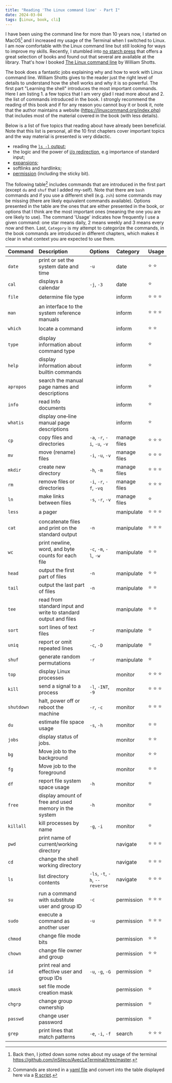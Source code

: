 ```yaml
---
title: "Reading 'The Linux command line' - Part I"
date: 2024-03-04
tags: [Linux, book, cli]
---
```


I have been using the command line for more than 10 years now, I started on MacOS[^termac] and I increased my usage of the Terminal when I switched to Linux. 
I am now comfortable with the Linux command line but still looking for ways to improve my skills. 
Recently, I stumbled into [no starch press](https://nostarch.com/) that offers a great selection of books and found out that several are available at the library. 
That's how I booked [The Linux command line](https://nostarch.com/tlcl2) by William Shotts. 

The book does a fantastic jobs explaining why and how to work with Linux command line. 
William Shotts gives to the reader just the right level of details to understand how the shell works and why it is so powerful. 
The first part "Learning the shell" introduces the most important commands. 
Here I am listing 1. a few topics that I am very glad I read more about and 2. the list of commands introduced in the book. 
I strongly recommend the reading of this book and if for any reason you cannot buy it or book it, note that the author maintains a website 
(https://linuxcommand.org/index.php) that includes most of the material covered in the book (with less details). 

Below is a list of five topics that reading about have already been beneficial.
Note that this list is personal, all the 10 first chapters cover important topics and the way material is presented is very didactic. 

- reading the [`ls -l` output](https://linuxcommand.org/lc3_lts0030.php);
- the logic and the power of [i/o redirection](https://linuxcommand.org/lc3_lts0070.php), e.g importance of standard input;
- [expansions](https://linuxcommand.org/lc3_lts0080.php);
- softlinks and hardlinks;
- [permission](https://linuxcommand.org/lc3_lts0090.php) (including the sticky bit).

The following table[^bd] includes commands that are introduced in the first part (except `du` and `shuf` that I added my-self). 
Note that there are `bash` commands and if you use a different shell (e.g. `zsh`) some commands may be missing (there are likely equivalent commands available). 
Options presented in the table are the ones that are either presented in the book, or options that I think are the most important ones (meaning the one you are ore likely to use). 
The command 'Usage' indicates how frequently I use a given command: one star means daily, 2 means weekly and 3 means every now and then.
Last, `Category` is my attempt to categorize the commands, in the book commands are introduced in different chapters, which makes it clear in what context you are expected to use them.



[^termac]: Back then, I jotted down some notes about my usage of the terminal https://github.com/inSileco/AvecLeTerminal/tree/master.

[^bd]: Commands are stored in a [yaml file](./assets/commands.yaml) and convert into the table displayed here via a [R script](./assets/make_table.R).



|Command    |Description                                                     |Options                        |Category     |Usage                |
|:----------|:---------------------------------------------------------------|:------------------------------|:------------|:--------------------|
|`date`     |print or set the system date and time                           |`-u`                           |date         |:star: :star:        |
|`cal`      |displays a calendar                                             |`-j`, `-3`                     |date         |:star:               |
|`file`     |determine file type                                             |                               |inform       |:star: :star: :star: |
|`man`      |an interface to the system reference manuals                    |                               |inform       |:star: :star: :star: |
|`which`    |locate a command                                                |                               |inform       |:star: :star:        |
|`type`     |display information about command type                          |                               |inform       |:star:               |
|`help`     |display information about builtin commands                      |                               |inform       |:star:               |
|`apropos`  |search the manual page names and descriptions                   |                               |inform       |:star:               |
|`info`     |read Info documents                                             |                               |inform       |:star:               |
|`whatis`   |display one‐line manual page descriptions                       |                               |inform       |:star:               |
|`cp`       |copy files and directories                                      |`-a`, `-r`, `-i`, `-u`, `-v`   |manage files |:star: :star: :star: |
|`mv`       |move (rename) files                                             |`-i`, `-u`, `-v`               |manage files |:star: :star: :star: |
|`mkdir`    |create new directory                                            |`-h`, `-m`                     |manage files |:star: :star: :star: |
|`rm`       |remove files or directories                                     |`-i`, `-r`, `-f`, `-vq`        |manage files |:star: :star: :star: |
|`ln`       |make links between files                                        |`-s`, `-r`, `-v`               |manage files |:star:               |
|`less`     |a pager                                                         |                               |manipulate   |:star: :star: :star: |
|`cat`      |concatenate files and print on the standard output              |`-n`                           |manipulate   |:star: :star: :star: |
|`wc`       |print newline, word, and byte counts for each file              |`-c`, `-m`, `-l`, `-w`         |manipulate   |:star: :star:        |
|`head`     |output the first part of files                                  |`-n`                           |manipulate   |:star: :star:        |
|`tail`     |output the last part of files                                   |`-n`                           |manipulate   |:star: :star:        |
|`tee`      |read from standard input and write to standard output and files |                               |manipulate   |:star: :star:        |
|`sort`     |sort lines of text files                                        |`-r`                           |manipulate   |:star:               |
|`uniq`     |report or omit repeated lines                                   |`-c`, `-D`                     |manipulate   |:star:               |
|`shuf`     |generate random permutations                                    |`-r`                           |manipulate   |:star:               |
|`top`      |display Linux processes                                         |                               |monitor      |:star: :star: :star: |
|`kill`     |send a signal to a process                                      |`-l`, `-INT`, `-9`             |monitor      |:star: :star: :star: |
|`shutdown` |halt, power off or reboot the machine                           |`-r`, `-c`                     |monitor      |:star: :star: :star: |
|`du`       |estimate file space usage                                       |`-s`, `-h`                     |monitor      |:star: :star:        |
|`jobs`     |display status of jobs.                                         |                               |monitor      |:star: :star:        |
|`bg`       |Move job to the background                                      |                               |monitor      |:star: :star:        |
|`fg`       |Move job to the foreground                                      |                               |monitor      |:star: :star:        |
|`df`       |report file system space usage                                  |`-h`                           |monitor      |:star:               |
|`free`     |display amount of free and used memory in the system            |`-h`                           |monitor      |:star:               |
|`killall`  |kill processes by name                                          |`-g`, `-i`                     |monitor      |:star:               |
|`pwd`      |print name of current/working directory                         |                               |navigate     |:star: :star: :star: |
|`cd`       |change the shell working directory                              |                               |navigate     |:star: :star: :star: |
|`ls`       |list directory contents                                         |`-ls`, `-t`, `-h`, `--reverse` |navigate     |:star: :star: :star: |
|`su`       |run a command with substitute user and group ID                 |`-c`                           |permission   |:star: :star: :star: |
|`sudo`     |execute a command as another user                               |`-u`                           |permission   |:star: :star: :star: |
|`chmod`    |change file mode bits                                           |                               |permission   |:star: :star:        |
|`chown`    |change file owner and group                                     |                               |permission   |:star: :star:        |
|`id`       |print real and effective user and group IDs                     |`-u`, `-g`, `-G`               |permission   |:star:               |
|`umask`    |set file mode creation mask                                     |                               |permission   |:star:               |
|`chgrp`    |change group ownership                                          |                               |permission   |:star:               |
|`passwd`   |change user password                                            |                               |permission   |:star:               |
|`grep`     |print lines that match patterns                                 |`-e`, `-i`, `-f`               |search       |:star: :star: :star: |
